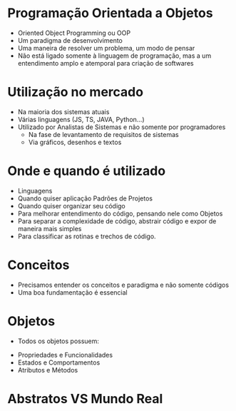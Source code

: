 # Programação Orientada a Objetos

- Oriented Object Programming ou OOP
- Um paradigma de desenvolvimento
- Uma maneira de resolver um problema, um modo de pensar
- Não está ligado somente à linguagem de programação, mas a um entendimento amplo e atemporal para criação de softwares

# Utilização no mercado

- Na maioria dos sistemas atuais
- Várias linguagens (JS, TS, JAVA, Python...)
- Utilizado por Analistas de Sistemas e não somente por programadores
    - Na fase de levantamento de requisitos de sistemas
    - Via gráficos, desenhos e textos

# Onde e quando é utilizado

- Linguagens
- Quando quiser aplicação Padrões de Projetos
- Quando quiser organizar seu código
- Para melhorar entendimento do código, pensando nele como Objetos
- Para separar a complexidade de código, abstrair código e expor de maneira mais simples
- Para classificar as rotinas e trechos de código.

# Conceitos

- Precisamos entender os conceitos e paradigma e não somente códigos
- Uma boa fundamentação é essencial

# Objetos

* Todos os objetos possuem:
- Propriedades e Funcionalidades
- Estados e Comportamentos
- Atributos e Métodos

# Abstratos VS Mundo Real
